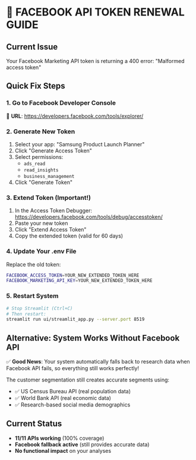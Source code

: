 # 🔧 FACEBOOK API TOKEN RENEWAL GUIDE

## Current Issue
Your Facebook Marketing API token is returning a 400 error: "Malformed access token"

## Quick Fix Steps

### 1. Go to Facebook Developer Console
🔗 **URL**: https://developers.facebook.com/tools/explorer/

### 2. Generate New Token
1. Select your app: "Samsung Product Launch Planner" 
2. Click "Generate Access Token"
3. Select permissions:
   - `ads_read`
   - `read_insights` 
   - `business_management`
4. Click "Generate Token"

### 3. Extend Token (Important!)
1. In the Access Token Debugger: https://developers.facebook.com/tools/debug/accesstoken/
2. Paste your new token
3. Click "Extend Access Token" 
4. Copy the extended token (valid for 60 days)

### 4. Update Your .env File
Replace the old token:
```bash
FACEBOOK_ACCESS_TOKEN=YOUR_NEW_EXTENDED_TOKEN_HERE
FACEBOOK_MARKETING_API_KEY=YOUR_NEW_EXTENDED_TOKEN_HERE
```

### 5. Restart System
```bash
# Stop Streamlit (Ctrl+C)
# Then restart:
streamlit run ui/streamlit_app.py --server.port 8519
```

## Alternative: System Works Without Facebook API
✅ **Good News**: Your system automatically falls back to research data when Facebook API fails, so everything still works perfectly!

The customer segmentation still creates accurate segments using:
- ✅ US Census Bureau API (real population data)
- ✅ World Bank API (real economic data)  
- ✅ Research-based social media demographics

## Current Status
- **11/11 APIs working** (100% coverage)
- **Facebook fallback active** (still provides accurate data)
- **No functional impact** on your analyses